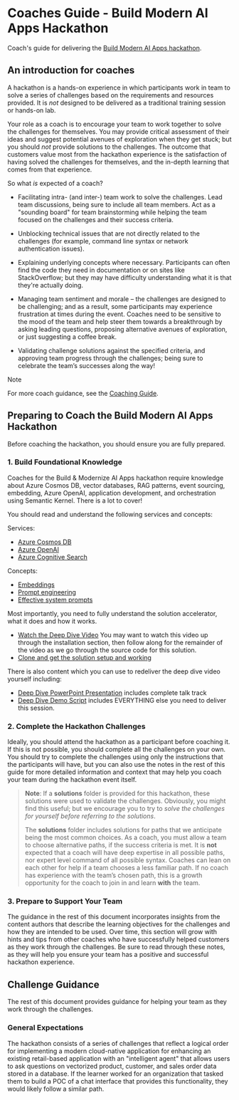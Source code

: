 # Coaches Guide - Build Modern AI Apps Hackathon

Coach's guide for delivering the [Build Modern AI Apps hackathon](https://github.com/Azure/Build-Modern-AI-Apps-Hackathon).

## An introduction for coaches

A hackathon is a hands-on experience in which participants work in team to solve a
series of challenges based on the requirements and resources provided. It
is *not* designed to be delivered as a traditional training session or hands-on
lab.

Your role as a coach is to encourage your team to work together to solve the
challenges for themselves. You may provide critical assessment of their ideas
and suggest potential avenues of exploration when they get stuck; but you should
*not* provide solutions to the challenges. The outcome that customers value most
from the hackathon experience is the satisfaction of having solved the challenges for
themselves, and the in-depth learning that comes from that experience.

So what *is* expected of a coach?

- Facilitating intra- (and inter-) team work to solve the challenges. Lead
    team discussions, being sure to include all team members. Act as a "sounding
    board" for team brainstorming while helping the team focused on the
    challenges and their success criteria.

- Unblocking technical issues that are not directly related to the challenges
    (for example, command line syntax or network authentication issues).

- Explaining underlying concepts where necessary. Participants can often find
    the code they need in documentation or on sites like StackOverflow; but they
    may have difficulty understanding what it is that they're actually doing.

- Managing team sentiment and morale – the challenges are designed to be
    challenging; and as a result, some participants may experience frustration
    at times during the event. Coaches need to be sensitive to the mood of
    the team and help steer them towards a breakthrough by asking leading
    questions, proposing alternative avenues of exploration, or just suggesting
    a coffee break.

- Validating challenge solutions against the specified criteria, and approving
    team progress through the challenges; being sure to celebrate the team’s
    successes along the way!

> [!NOTE]
> For more coach guidance, see the [Coaching Guide](/coaching-guide/README.md).

## Preparing to Coach the Build Modern AI Apps Hackathon

Before coaching the hackathon, you should ensure you are
fully prepared.

### 1. Build Foundational Knowledge

Coaches for the Build & Modernize AI Apps hackathon require knowledge about Azure Cosmos DB, vector databases, RAG patterns, event sourcing, embedding, Azure OpenAI, application 
development, and orchestration using Semantic Kernel. There is a lot to cover!

You should read and understand the following services and concepts:

Services:

- [Azure Cosmos DB](https://learn.microsoft.com/azure/cosmos-db/)
- [Azure OpenAI](https://learn.microsoft.com/azure/cognitive-services/openai/overview)
- [Azure Cognitive Search](https://learn.microsoft.com/azure/search/)

Concepts:
- [Embeddings](https://learn.microsoft.com/azure/cognitive-services/openai/concepts/understand-embeddings)
- [Prompt engineering](https://learn.microsoft.com/semantic-kernel/overview/)
- [Effective system prompts](https://learn.microsoft.com/azure/cognitive-services/openai/concepts/system-message)

Most importantly, you need to fully understand the solution accelerator, what it does and how it works.

- [Watch the Deep Dive Video](https://aka.ms/vsaia.deepdive) You may want to watch this video up through the installation section, then follow along for the remainder of the video as we go through the source code for this solution.
- [Clone and get the solution setup and working](https://github.com/Azure/Vector-Search-AI-Assistant/tree/cognitive-search-vector) 

There is also content which you can use to redeliver the deep dive video yourself including:
- [Deep Dive PowerPoint Presentation](./deep-dive/Build_Modern_AI_Apps_Solution_Deep_Dive.pptx) includes complete talk track
- [Deep Dive Demo Script](./deep-dive/BuildModernAIAppsDeepDiveScript.docx) includes EVERYTHING else you need to deliver this session.

### 2. Complete the Hackathon Challenges

Ideally, you should attend the hackathon as a participant before coaching
it. If this is not possible, you should complete all the challenges on your
own. You should try to complete the challenges using only the instructions
that the participants will have, but you can also use the notes in
the rest of this guide for more detailed information and context that may
help you coach your team during the hackathon event itself.

> **Note**: If a **solutions** folder is provided for this hackathon,
> these solutions were used to validate the challenges.
> Obviously, you might find this useful; but we encourage you to try to
> *solve the challenges for yourself before referring to the solutions*.
>
> The **solutions** folder includes solutions for paths that we anticipate
> being the most common choices. As a coach, you must allow a team to choose
> alternative paths, if the success criteria is met. It is **not** expected
> that a coach will have deep expertise in all possible paths, nor expert
> level command of all possible syntax. Coaches can lean on each other for
> help if a team chooses a less familiar path. If no coach has experience with
> the team’s chosen path, this is a growth opportunity for the coach to join
> in and learn **with** the team.

### 3. Prepare to Support Your Team

The guidance in the rest of this document incorporates insights from the
content authors that describe the learning objectives for the challenges and
how they are intended to be used. Over time, this section will grow with
hints and tips from other coaches who have successfully helped customers as they
work through the challenges. Be sure to read through these notes, as they will help you
ensure your team has a positive and successful hackathon experience.

## Challenge Guidance

The rest of this document provides guidance for helping your team as they work
through the challenges.

### General Expectations

The hackathon consists of a series of challenges that reflect a logical order for
implementing a modern cloud-native application for enhancing an existing retail-based
application with an "intelligent agent" that allows users to ask questions on vectorized
product, customer, and sales order data stored in a database. If the learner worked
for an organization that tasked them to build a POC of a chat interface that provides
this functionality, they would likely follow a similar path.
